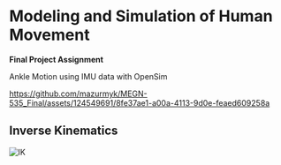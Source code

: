 # Modeling and Simulation of Human Movement

**Final Project Assignment**

Ankle Motion using IMU data with OpenSim

https://github.com/mazurmyk/MEGN-535_Final/assets/124549691/8fe37ae1-a00a-4113-9d0e-feaed609258a

## Inverse Kinematics
![IK](https://github.com/mazurmyk/MEGN-535_Final/assets/124549691/daab7803-0e93-44f9-8e82-858a7ff9efe6)
